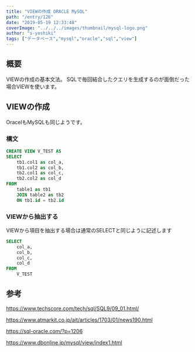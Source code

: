 ```yaml
---
title: "VIEWの作成 ORACLE MySQL"
path: "/entry/126"
date: "2019-05-19 12:33:48"
coverImage: "../../../images/thumbnail/mysql-logo.png"
author: "s-yoshiki"
tags: ["データベース","mysql","oracle","sql","view"]
---
```


## 概要

VIEWの作成の基本文法。
SQLで毎回結合したクエリを生成するのが面倒だった場合VIEWを使います。

## VIEWの作成

OracelもMySQLも同じようです。

### 構文

```sql
CREATE VIEW V_TEST AS
SELECT
    tb1.col1 as col_a,
    tb1.col2 as col_b,
    tb2.col1 as col_c,
    tb2.col2 as col_d
FROM 
    table1 as tb1
    JOIN table2 as tb2
    ON tb1.id = tb2.id
```

### VIEWから抽出する

VIEWから項目を抽出する場合は通常のSELECTと同じように記述します

```sql
SELECT
    col_a,
    col_b,
    col_c,
    col_d
FROM
    V_TEST
```

## 参考

<a href="https://www.techscore.com/tech/sql/SQL9/09_01.html/">https://www.techscore.com/tech/sql/SQL9/09_01.html/</a>

<a href="https://www.atmarkit.co.jp/ait/articles/1703/01/news190.html">https://www.atmarkit.co.jp/ait/articles/1703/01/news190.html</a>

<a href="https://sql-oracle.com/?p=1206">https://sql-oracle.com/?p=1206</a>

<a href="https://www.dbonline.jp/mysql/view/index1.html">https://www.dbonline.jp/mysql/view/index1.html</a>
